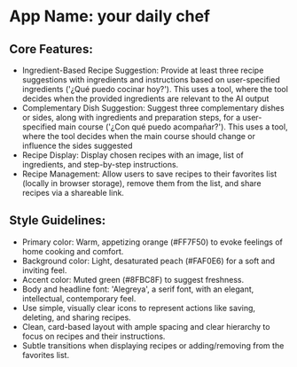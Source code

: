 # **App Name**: your daily chef

## Core Features:

- Ingredient-Based Recipe Suggestion: Provide at least three recipe suggestions with ingredients and instructions based on user-specified ingredients ('¿Qué puedo cocinar hoy?'). This uses a tool, where the tool decides when the provided ingredients are relevant to the AI output
- Complementary Dish Suggestion: Suggest three complementary dishes or sides, along with ingredients and preparation steps, for a user-specified main course ('¿Con qué puedo acompañar?'). This uses a tool, where the tool decides when the main course should change or influence the sides suggested
- Recipe Display: Display chosen recipes with an image, list of ingredients, and step-by-step instructions.
- Recipe Management: Allow users to save recipes to their favorites list (locally in browser storage), remove them from the list, and share recipes via a shareable link.

## Style Guidelines:

- Primary color: Warm, appetizing orange (#FF7F50) to evoke feelings of home cooking and comfort.
- Background color: Light, desaturated peach (#FAF0E6) for a soft and inviting feel.
- Accent color: Muted green (#8FBC8F) to suggest freshness.
- Body and headline font: 'Alegreya', a serif font, with an elegant, intellectual, contemporary feel.
- Use simple, visually clear icons to represent actions like saving, deleting, and sharing recipes.
- Clean, card-based layout with ample spacing and clear hierarchy to focus on recipes and their instructions.
- Subtle transitions when displaying recipes or adding/removing from the favorites list.